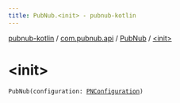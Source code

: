 ```yaml
---
title: PubNub.<init> - pubnub-kotlin
---
```


[pubnub-kotlin](../../index.html) / [com.pubnub.api](../index.html) / [PubNub](index.html) / [&lt;init&gt;](./-init-.html)

# &lt;init&gt;

`PubNub(configuration: `[`PNConfiguration`](../-p-n-configuration/index.html)`)`